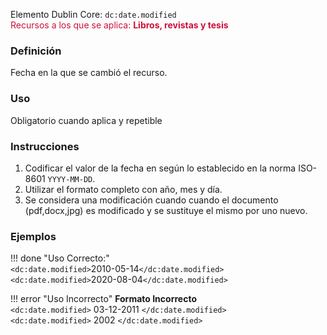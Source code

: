 Elemento Dublin Core: `dc:date.modified`  
<span style="color:#CD113B">Recursos a los que se aplica: __Libros, revistas y tesis__ </span>

### __Definición__
Fecha en la que se cambió el recurso.

### __Uso__
Obligatorio cuando aplica y repetible  

### __Instrucciones__  
1. Codificar el valor de la fecha en según lo establecido en la norma ISO-8601 `YYYY-MM-DD`. 
2. Utilizar el formato completo con año, mes y día.
3. Se considera una modificación cuando cuando el documento (pdf,docx,jpg) es modificado y se sustituye el mismo por uno nuevo.  

### __Ejemplos__

!!! done "Uso Correcto:"  
    `<dc:date.modified>`2010-05-14`</dc:date.modified>`  
    `<dc:date.modified>`2020-08-04`</dc:date.modified>`


!!! error "Uso Incorrecto"
    **Formato Incorrecto**  
    `<dc:date.modified>` 03-12-2011 `</dc:date.modified>`   
    `<dc:date.modified>` 2002 `</dc:date.modified>`   
